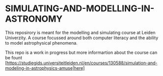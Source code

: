 # SIMULATING-AND-MODELLING-IN-ASTRONOMY

This reposirory is meant for the modelling and simulating course at Leiden Univerzity. 
A course focussed around both computer literacy and the ability to model astrophysical phenomena. 

This repo is a work in progress but more  informartion about the course can be fount [https://studiegids.universiteitleiden.nl/en/courses/130588/simulation-and-modeling-in-astrophysics-amuse|here]

